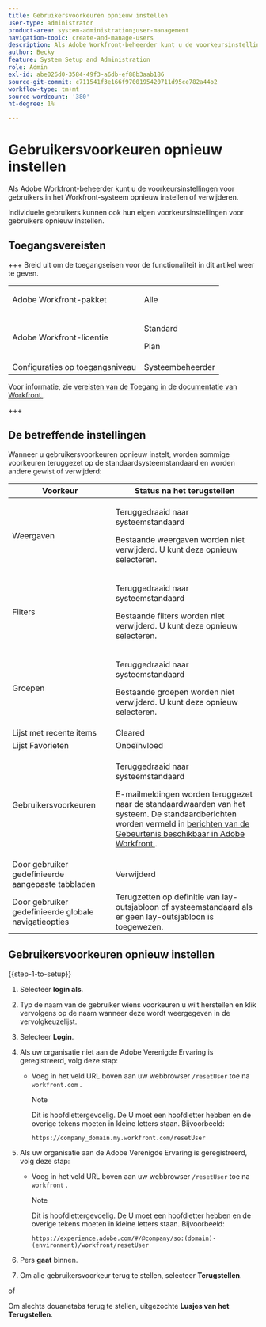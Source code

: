 ```yaml
---
title: Gebruikersvoorkeuren opnieuw instellen
user-type: administrator
product-area: system-administration;user-management
navigation-topic: create-and-manage-users
description: Als Adobe Workfront-beheerder kunt u de voorkeursinstellingen voor gebruikers in het Workfront-systeem opnieuw instellen of verwijderen. Individuele gebruikers kunnen ook hun eigen voorkeursinstellingen voor gebruikers opnieuw instellen.
author: Becky
feature: System Setup and Administration
role: Admin
exl-id: abe026d0-3584-49f3-a6db-ef88b3aab186
source-git-commit: c711541f3e166f9700195420711d95ce782a44b2
workflow-type: tm+mt
source-wordcount: '380'
ht-degree: 1%

---
```


# Gebruikersvoorkeuren opnieuw instellen

<!-- Audited: 12/2023 -->

<!--<span class="preview">The highlighted information on this page refers to functionality not yet generally available. It is available only in the Preview Sandbox environment, and is being released in a phased rollout to Production.</span>-->

Als Adobe Workfront-beheerder kunt u de voorkeursinstellingen voor gebruikers in het Workfront-systeem opnieuw instellen of verwijderen.

Individuele gebruikers kunnen ook hun eigen voorkeursinstellingen voor gebruikers opnieuw instellen.

## Toegangsvereisten

+++ Breid uit om de toegangseisen voor de functionaliteit in dit artikel weer te geven.

<table style="table-layout:auto"> 
 <col> 
 <col> 
 <tbody> 
  <tr> 
   <td>Adobe Workfront-pakket</td> 
   <td><p>Alle</p></td> 
  </tr> 
  <tr> 
   <td>Adobe Workfront-licentie</td> 
   <td><p>Standard</p>
       <p>Plan</p></td>
  </tr> 
  <tr> 
   <td>Configuraties op toegangsniveau</td> 
   <td>Systeembeheerder</td> 
  </tr> 
 </tbody> 
</table>

Voor informatie, zie [&#x200B; vereisten van de Toegang in de documentatie van Workfront &#x200B;](/help/quicksilver/administration-and-setup/add-users/access-levels-and-object-permissions/access-level-requirements-in-documentation.md).

+++

## De betreffende instellingen

Wanneer u gebruikersvoorkeuren opnieuw instelt, worden sommige voorkeuren teruggezet op de standaardsysteemstandaard en worden andere gewist of verwijderd:

<table style="table-layout:auto"> 
 <col> 
 <col> 
 <thead> 
  <tr> 
   <th><strong> Voorkeur </strong> </th> 
   <th><strong> Status na het terugstellen </strong> </th> 
  </tr> 
 </thead> 
 <tbody> 
  <tr> 
   <td>Weergaven</td> 
   <td> <p> Teruggedraaid naar systeemstandaard</p> <p>Bestaande weergaven worden niet verwijderd. U kunt deze opnieuw selecteren.</p> </td> 
  </tr> 
  <tr> 
   <td>Filters</td> 
   <td> <p>Teruggedraaid naar systeemstandaard</p> <p>Bestaande filters worden niet verwijderd. U kunt deze opnieuw selecteren.</p> </td> 
  </tr> 
  <tr> 
   <td>Groepen</td> 
   <td> <p>Teruggedraaid naar systeemstandaard</p> <p>Bestaande groepen worden niet verwijderd. U kunt deze opnieuw selecteren.</p> </td> 
  </tr> 
  <tr> 
   <td>Lijst met recente items</td> 
   <td>Cleared</td> 
  </tr> 
  <tr> 
   <td>Lijst Favorieten</td> 
   <td>Onbeïnvloed</td> 
  </tr> 
  <tr> 
   <td>Gebruikersvoorkeuren</td> 
   <td> <p>Teruggedraaid naar systeemstandaard</p> <p>E-mailmeldingen worden teruggezet naar de standaardwaarden van het systeem. De standaardberichten worden vermeld in <a href="/help/quicksilver/administration-and-setup/manage-workfront/emails/event-notifications-available-in-wf.md"> berichten van de Gebeurtenis beschikbaar in Adobe Workfront </a>.</p> </td> 
  </tr> 
  <tr> 
   <td>Door gebruiker gedefinieerde aangepaste tabbladen</td> 
   <td>Verwijderd</td> 
  </tr> 
  <tr> 
   <td>Door gebruiker gedefinieerde globale navigatieopties</td> 
   <td>Terugzetten op definitie van lay-outsjabloon of systeemstandaard als er geen lay-outsjabloon is toegewezen.</td> 
  </tr> 
 </tbody> 
</table>

<!-- Display this table and hide the HTML table above, when the unshim is released.
| Preference | Status after the reset |
| --- | --- |
| Views | Reverted to the system default <p>Existing views are not deleted. You can select them again.</p> |
| Filters | Reverted to the system default <p>Existing filters are not deleted. You can select them again.</p> |
| Groupings | Reverted to the system default <p>Existing groupings are not deleted. You can select them again.</p> |
| Recent items list | Cleared |
| Favorites list | Unaffected |
| User Preferences | Reverted to the system default <p>Email notifications revert to the system defaults. The default notifications are listed in [Event notifications available in Adobe Workfront](/help/quicksilver/administration-and-setup/manage-workfront/emails/event-notifications-available-in-wf.md).</p> |
-->

## Gebruikersvoorkeuren opnieuw instellen

{{step-1-to-setup}}

1. Selecteer **login als**.
1. Typ de naam van de gebruiker wiens voorkeuren u wilt herstellen en klik vervolgens op de naam wanneer deze wordt weergegeven in de vervolgkeuzelijst.
1. Selecteer **Login**.
1. Als uw organisatie niet aan de Adobe Verenigde Ervaring is geregistreerd, volg deze stap:

   * Voeg in het veld URL boven aan uw webbrowser `/resetUser` toe na `workfront.com` .

     >[!NOTE]
     >
     >Dit is hoofdlettergevoelig. De U moet een hoofdletter hebben en de overige tekens moeten in kleine letters staan. Bijvoorbeeld:
     >
     >`https://company_domain.my.workfront.com/resetUser`

1. Als uw organisatie aan de Adobe Verenigde Ervaring is geregistreerd, volg deze stap:

   * Voeg in het veld URL boven aan uw webbrowser `/resetUser` toe na `workfront` .

     >[!NOTE]
     >
     >Dit is hoofdlettergevoelig. De U moet een hoofdletter hebben en de overige tekens moeten in kleine letters staan. Bijvoorbeeld:
     >
     >`https://experience.adobe.com/#/@company/so:(domain)-(environment)/workfront/resetUser`

1. Pers **gaat** binnen.
1. Om alle gebruikersvoorkeur terug te stellen, selecteer **Terugstellen**.

   <!--When this is unshimmed, adjust the comment tags to hide these last two lines, because the Reset Tabs button is going away.-->
of

   Om slechts douanetabs terug te stellen, uitgezochte **Lusjes van het Terugstellen**.
